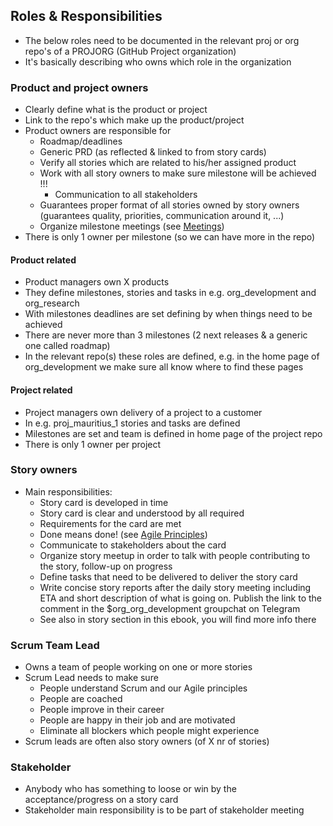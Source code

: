 ## Roles & Responsibilities

- The below roles need to be documented in the relevant proj or org repo's of a PROJORG (GitHub Project organization)
- It's basically describing who owns which role in the organization


### Product and project owners

- Clearly define what is the product or project
- Link to the repo's which make up the product/project
- Product owners are responsible for
  - Roadmap/deadlines
  - Generic PRD (as reflected & linked to from story cards)
  - Verify all stories which are related to his/her assigned product
  - Work with all story owners to make sure milestone will be achieved !!!
    - Communication to all stakeholders  
  - Guarantees proper format of all stories owned by story owners (guarantees quality, priorities, communication around it, ...)
  - Organize milestone meetings (see [Meetings](meetings.md)) 
- There is only 1 owner per milestone (so we can have more in the repo)


#### Product related

- Product managers own X products
- They define milestones, stories and tasks in e.g. org_development and org_research 
- With milestones deadlines are set defining by when things need to be achieved
- There are never more than 3 milestones (2 next releases & a generic one called roadmap)
- In the relevant repo(s) these roles are defined, e.g. in the home page of org_development we make sure all know where to find these pages


#### Project related

- Project managers own delivery of a project to a customer
- In e.g. proj_mauritius_1 stories and tasks are defined
- Milestones are set and team is defined in home page of the project repo
- There is only 1 owner per project


### Story owners

- Main responsibilities: 
  - Story card is developed in time
  - Story card is clear and understood by all required
  - Requirements for the card are met
  - Done means done! (see [Agile Principles](agileprinciples.md)) 
  - Communicate to stakeholders about the card
  - Organize story meetup in order to talk with people contributing to the story, follow-up on progress
  - Define tasks that need to be delivered to deliver the story card
  - Write concise story reports after the daily story meeting including ETA and short description of what is going on. Publish the link to the comment in the $org_org_development groupchat on Telegram
  - See also in story section in this ebook, you will find more info there


### Scrum Team Lead

- Owns a team of people working on one or more stories
- Scrum Lead needs to make sure
  - People understand Scrum and our Agile principles
  - People are coached
  - People improve in their career
  - People are happy in their job and are motivated 
  - Eliminate all blockers which people might experience
- Scrum leads are often also story owners (of X nr of stories)


### Stakeholder

- Anybody who has something to loose or win by the acceptance/progress on a story card
- Stakeholder main responsibility is to be part of stakeholder meeting